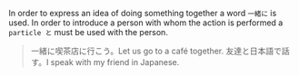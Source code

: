 In order to express an idea of doing something together a word `一緒に` is used. In order to introduce a person with whom the action is performed a `particle と` must be used with the person.
>一緒に喫茶店に行こう。Let us go to a café together.
>友達と日本語で話す。I speak with my friend in Japanese.